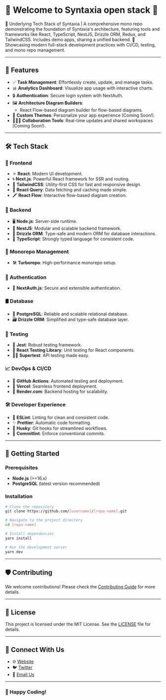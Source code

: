 # 🎉 **Welcome to Syntaxia open stack** 🎉

🔧 Underlying Tech Stack of Syntaxia | A comprehensive mono repo demonstrating the foundation of Syntaxia's architecture, featuring tools and frameworks like React, TypeScript, NestJS, Drizzle ORM, Redux, and TailwindCSS. Includes demo apps, sharing a unified backend. 🚀 Showcasing modern full-stack development practices with CI/CD, testing, and mono repo management.

---

## 🌟 **Features**

- ✅ **Task Management**: Effortlessly create, update, and manage tasks.
- 📊 **Analytics Dashboard**: Visualize app usage with interactive charts.
- 🔒 **Authentication**: Secure login system with NextAuth.
- 🖼️ **Architecture Diagram Builders**:
  - React Flow-based diagram builder for flow-based diagrams.
- 🌈 **Custom Themes**: Personalize your app experience (Coming Soon!).
- 🧑‍🤝‍🧑 **Collaboration Tools**: Real-time updates and shared workspaces (Coming Soon!).

---

## 🛠️ **Tech Stack**

### 🎨 **Frontend**
- ⚛️ **React**: Modern UI development.
- 🌀 **Next.js**: Powerful React framework for SSR and routing.
- 🌟 **TailwindCSS**: Utility-first CSS for fast and responsive design.
- 🔗 **React Query**: Data fetching and caching made simple.
- 🖍️ **React Flow**: Interactive flow-based diagram creation.

### 🔧 **Backend**
- 🖥️ **Node.js**: Server-side runtime.
- 🍹 **NestJS**: Modular and scalable backend framework.
- 💾 **Drizzle ORM**: Type-safe and modern ORM for database interactions.
- 📜 **TypeScript**: Strongly typed language for consistent code.

### 📂 **Monorepo Management**
- 🛠️ **Turborepo**: High-performance monorepo setup.

### 🔐 **Authentication**
- 🔑 **NextAuth.js**: Secure and extensible authentication.

### 🛢️ **Database**
- 🐘 **PostgreSQL**: Reliable and scalable relational database.
- 🗃️ **Drizzle ORM**: Simplified and type-safe database layer.

### 🧪 **Testing**
- 🧪 **Jest**: Robust testing framework.
- 🧩 **React Testing Library**: Unit testing for React components.
- 🕵️‍♂️ **Supertest**: API testing made easy.

### 📈 **DevOps & CI/CD**
- 🤖 **GitHub Actions**: Automated testing and deployment.
- 🚀 **Vercel**: Seamless frontend deployment.
- 📡 **Render.com**: Backend hosting for scalability.

### 🛠️ **Developer Experience**
- 💅 **ESLint**: Linting for clean and consistent code.
- ✨ **Prettier**: Automatic code formatting.
- 🐾 **Husky**: Git hooks for streamlined workflows.
- 🚦 **Commitlint**: Enforce conventional commits.

---

## 🚀 **Getting Started**

### Prerequisites

- **Node.js** (>=16.x)
- **PostgreSQL** (latest version recommended)

### Installation

```bash
# Clone the repository
git clone https://github.com/[username]/[repo-name].git

# Navigate to the project directory
cd [repo-name]

# Install dependencies
yarn install

# Run the development server
yarn dev
```

---

## 🛡️ **Contributing**

We welcome contributions! Please check the [Contributing Guide](CONTRIBUTING.md) for more details.

---

## 📜 **License**

This project is licensed under the MIT License. See the [LICENSE](LICENSE) file for details.

---

## 🤝 **Connect With Us**

- 🌐 [Website](https://yourappwebsite.com)
- 🐦 [Twitter](https://twitter.com/yourapp)
- 📧 [Email Us](mailto:contact@yourapp.com)

---

### **🚀 Happy Coding!**

